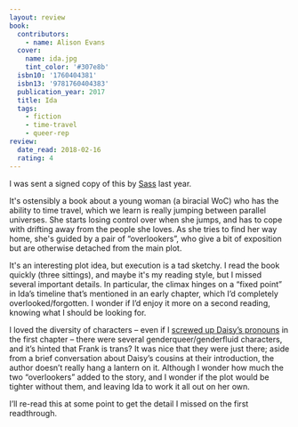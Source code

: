 ```yaml
---
layout: review
book:
  contributors:
    - name: Alison Evans
  cover:
    name: ida.jpg
    tint_color: '#307e8b'
  isbn10: '1760404381'
  isbn13: '9781760404383'
  publication_year: 2017
  title: Ida
  tags:
    - fiction
    - time-travel
    - queer-rep
review:
  date_read: 2018-02-16
  rating: 4
---
```


I was sent a signed copy of this by <a href="https://www.goodreads.com/user/show/14438165-sass" rel="nofollow">Sass</a> last year.

It's ostensibly a book about a young woman (a biracial WoC) who has the ability to time travel, which we learn is really jumping between parallel universes. She starts losing control over when she jumps, and has to cope with drifting away from the people she loves. As she tries to find her way home, she's guided by a pair of “overlookers”, who give a bit of exposition but are otherwise detached from the main plot.

It's an interesting plot idea, but execution is a tad sketchy. I read the book quickly (three sittings), and maybe it's my reading style, but I missed several important details. In particular, the climax hinges on a “fixed point” in Ida’s timeline that’s mentioned in an early chapter, which I’d completely overlooked/forgotten. I wonder if I’d enjoy it more on a second reading, knowing what I should be looking for.

I loved the diversity of characters – even if I <a href="https://twitter.com/alexwlchan/status/963865386998525952" rel="nofollow">screwed up Daisy’s pronouns</a> in the first chapter – there were several genderqueer/genderfluid characters, and it’s hinted that Frank is trans? It was nice that they were just there; aside from a brief conversation about Daisy’s cousins at their introduction, the author doesn’t really hang a lantern on it. Although I wonder how much the two “overlookers” added to the story, and I wonder if the plot would be tighter without them, and leaving Ida to work it all out on her own.

I’ll re-read this at some point to get the detail I missed on the first readthrough.
